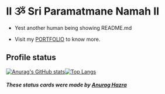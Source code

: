 # II ૐ Sri Paramatmane Namah II

*  Yest another human being showing README.md

*  Visit my [PORTFOLIO](https://s01k.github.io) to know more.


## Profile status

[![Anurag's GitHub stats](https://github-readme-stats.vercel.app/api?username=s01k&theme=flag-india&show_icons=true&hide_border=true)](https://github.com/anuraghazra/github-readme-stats)[![Top Langs](https://github-readme-stats.vercel.app/api/top-langs/?username=s01k&layout=compact&hide_border=true)](https://github.com/anuraghazra/github-readme-stats)

##### These status cards were made by [Anurag Hazra](https://github.com/anuraghazra/github-readme-stats)
